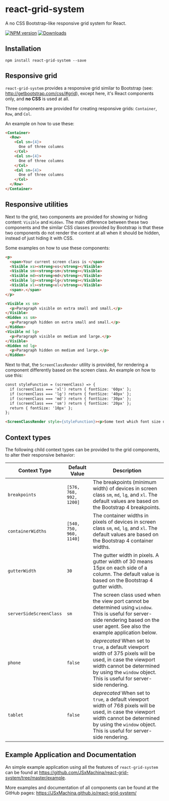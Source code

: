 # react-grid-system
A no CSS Bootstrap-like responsive grid system for React.

[![NPM version][version-image]][npm-url] [![Downloads][downloads-image]][npm-url]

## Installation

```
npm install react-grid-system --save
```

## Responsive grid

`react-grid-system` provides a responsive grid similar to Bootstrap (see: http://getbootstrap.com/css/#grid),
except here, it's React components only, and **no CSS** is used at all.

Three components are provided for creating responsive grids: `Container`, `Row`, and `Col`.

An example on how to use these:

```html
<Container>
  <Row>
    <Col sm={4}>
      One of three columns
    </Col>
    <Col sm={4}>
      One of three columns
    </Col>
    <Col sm={4}>
      One of three columns
    </Col>
  </Row>
</Container>
```

## Responsive utilities

Next to the grid, two components are provided for showing or hiding content: `Visible` and `Hidden`.
The main difference between these two components and the similar CSS classes provided by Bootstrap is that
these two components do not render the content at all when it should be hidden, instead of just hiding it with CSS.

Some examples on how to use these components:

```html
<p>
  <span>Your current screen class is </span>
  <Visible xs><strong>xs</strong></Visible>
  <Visible sm><strong>sm</strong></Visible>
  <Visible md><strong>md</strong></Visible>
  <Visible lg><strong>lg</strong></Visible>
  <Visible xl><strong>xl</strong></Visible>
  <span>.</span>
</p>
```

```html
<Visible xs sm>
  <p>Paragraph visible on extra small and small.</p>
</Visible>
<Hidden xs sm>
  <p>Paragraph hidden on extra small and small.</p>
</Hidden>
<Visible md lg>
  <p>Paragraph visible on medium and large.</p>
</Visible>
<Hidden md lg>
  <p>Paragraph hidden on medium and large.</p>
</Hidden>
```

Next to that, the `ScreenClassRender` utility is provided, for rendering a component differently based on the screen class.
An example on how to use this:

```html
const styleFunction = (screenClass) => {
  if (screenClass === 'xl') return { fontSize: '60px' };
  if (screenClass === 'lg') return { fontSize: '40px' };
  if (screenClass === 'md') return { fontSize: '30px' };
  if (screenClass === 'sm') return { fontSize: '20px' };
  return { fontSize: '10px' };
};

<ScreenClassRender style={styleFunction}><p>Some text which font size depends on the screen class.</p></ScreenClassRender>
```

## Context types

The following child context types can be provided to the grid components, to alter their responsive behavior:

| Context Type      | Default Value      | Description |
| ----------------- | ------------------ | ------------------------------ |
| `breakpoints`     | `[576, 768, 992, 1200]` | The breakpoints (minimum width) of devices in screen class `sm`, `md`, `lg`, and `xl`. The default values are based on the Bootstrap 4 breakpoints. |
| `containerWidths` | `[540, 750, 960, 1140]` | The container widths in pixels of devices in screen class `sm`, `md`, `lg`, and `xl`. The default values are based on the Bootstrap 4 container widths. |
| `gutterWidth` | `30` | The gutter width in pixels. A gutter width of 30 means 15px on each side of a column. The default value is based on the Bootstrap 4 gutter width. |
| `serverSideScreenClass` | `sm` | The screen class used when the view port cannot be determined using `window`. This is useful for server-side rendering based on the user agent. See also the example application below. |
| `phone`           | `false`            | *deprecated* When set to `true`, a default viewport width of 375 pixels will be used, in case the viewport width cannot be determined by using the `window` object. This is useful for server-side rendering. |
| `tablet`          | `false`            | *deprecated* When set to `true`, a default viewport width of 768 pixels will be used, in case the viewport width cannot be determined by using the `window` object. This is useful for server-side rendering. |

## Example Application and Documentation

An simple example application using all the features of `react-grid-system` can be found at https://github.com/JSxMachina/react-grid-system/tree/master/example.

More examples and documentation of all components can be found at the GitHub pages: https://JSxMachina.github.io/react-grid-system/

[version-image]: https://img.shields.io/npm/v/react-grid-system.svg
[downloads-image]: https://img.shields.io/npm/dm/react-grid-system.svg

[npm-url]: https://npmjs.org/package/react-grid-system
